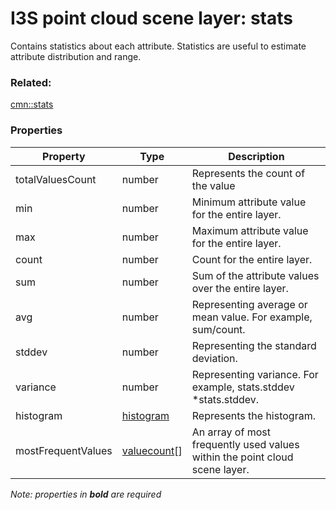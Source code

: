 # I3S point cloud scene layer: stats

Contains statistics about each attribute. Statistics are useful to estimate attribute distribution and range.

### Related:

[cmn::stats](stats.cmn.md)
### Properties

| Property | Type | Description |
| --- | --- | --- |
| totalValuesCount | number | Represents the count of the value |
| min | number | Minimum attribute value for the entire layer. |
| max | number | Maximum attribute value for the entire layer. |
| count | number | Count for the entire layer. |
| sum | number | Sum of the attribute values over the entire layer. |
| avg | number | Representing average or mean value. For example, sum/count. |
| stddev | number | Representing the standard deviation. |
| variance | number | Representing variance. For example, stats.stddev *stats.stddev. |
| histogram | [histogram](histogram.cmn.md) | Represents the histogram. |
| mostFrequentValues | [valuecount](valuecount.cmn.md)[] | An array of most frequently used values within the point cloud scene layer. |

*Note: properties in **bold** are required*

